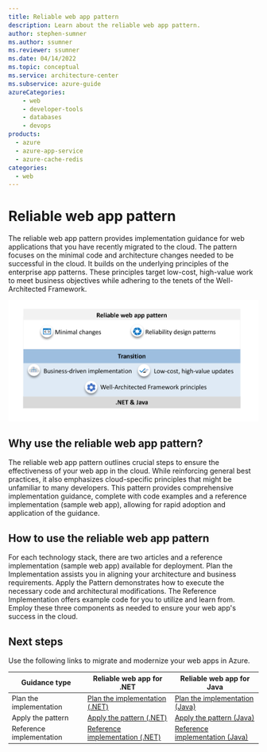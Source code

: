 ```yaml
---
title: Reliable web app pattern
description: Learn about the reliable web app pattern.
author: stephen-sumner    
ms.author: ssumner
ms.reviewer: ssumner
ms.date: 04/14/2022
ms.topic: conceptual
ms.service: architecture-center
ms.subservice: azure-guide
azureCategories:
    - web
    - developer-tools
    - databases
    - devops
products:
  - azure
  - azure-app-service
  - azure-cache-redis
categories:
  - web
---
```


# Reliable web app pattern

The reliable web app pattern provides implementation guidance for web applications that you have recently migrated to the cloud. The pattern focuses on the minimal code and architecture changes needed to be successful in the cloud. It builds on the underlying principles of the enterprise app patterns. These principles target low-cost, high-value work to meet business objectives while adhering to the tenets of the Well-Architected Framework.

[![Diagram showing the principles of the reliable web app pattern](images/reliable-web-app-overview.png)](images/reliable-web-app-overview.png)

## Why use the reliable web app pattern?

The reliable web app pattern outlines crucial steps to ensure the effectiveness of your web app in the cloud. While reinforcing general best practices, it also emphasizes cloud-specific principles that might be unfamiliar to many developers. This pattern provides comprehensive implementation guidance, complete with code examples and a reference implementation (sample web app), allowing for rapid adoption and application of the guidance.

## How to use the reliable web app pattern

For each technology stack, there are two articles and a reference implementation (sample web app) available for deployment. Plan the Implementation assists you in aligning your architecture and business requirements. Apply the Pattern demonstrates how to execute the necessary code and architectural modifications. The Reference Implementation offers example code for you to utilize and learn from. Employ these three components as needed to ensure your web app's success in the cloud.

## Next steps

Use the following links to migrate and modernize your web apps in Azure.

| Guidance type | Reliable web app for .NET | Reliable web app for Java |
| --- | --- | --- |
| Plan the implementation | [Plan the implementation (.NET)](./dotnet/plan-implementation.yml) | [Plan the implementation (Java)](./java/plan-implementation.yml) |
| Apply the pattern | [Apply the pattern (.NET)](./dotnet/apply-pattern.yml) | [Apply the pattern (Java)](./java/apply-pattern.yml) |
| Reference implementation | [Reference implementation (.NET)](https://aka.ms/eap/rwa/dotnet) | [Reference implementation (Java)](https://github.com/Azure/reliable-web-app-pattern-java#reliable-web-app-pattern-for-java) |
